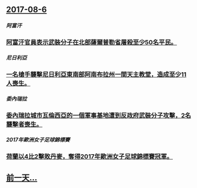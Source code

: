 ## [2017-08-6](/zh/news/2017/08/6/index.md)

##### 阿富汗
### [阿富汗官員表示武裝分子在北部薩爾普勒省屠殺至少50名平民。 ](/zh/news/2017/08/6/阿富汗官員表示武裝分子在北部薩爾普勒省屠殺至少50名平民.md)
##### 尼日利亞
### [一名槍手襲擊尼日利亞東南部阿南布拉州一間天主教堂，造成至少11人喪生。 ](/zh/news/2017/08/6/一名槍手襲擊尼日利亞東南部阿南布拉州一間天主教堂-造成至少11人喪生.md)
##### 委內瑞拉
### [委內瑞拉城市瓦倫西亞的一個軍事基地遭到反政府武裝分子攻擊，2名襲擊者喪生。 ](/zh/news/2017/08/6/委內瑞拉城市瓦倫西亞的一個軍事基地遭到反政府武裝分子攻擊-2名襲擊者喪生.md)
##### 2017年歐洲女子足球錦標賽
### [荷蘭以4比2擊敗丹麥，奪得2017年歐洲女子足球錦標賽冠軍。 ](/zh/news/2017/08/6/荷蘭以4比2擊敗丹麥-奪得2017年歐洲女子足球錦標賽冠軍.md)
## [前一天...](/zh/news/2017/08/5/index.md)

